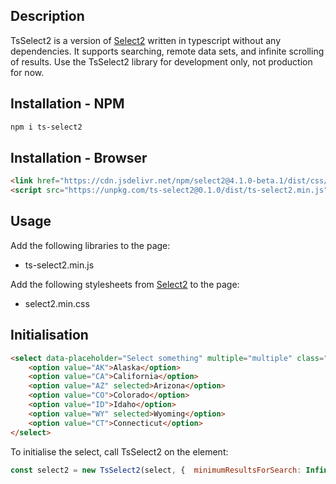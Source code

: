 ## Description
TsSelect2 is a version of <a href="https://github.com/select2/select2" target="_blank">Select2</a> written in typescript without any dependencies. It supports searching, remote data sets, and infinite scrolling of results.
Use the TsSelect2 library for development only, not production for now.

## Installation - NPM

```sh
npm i ts-select2
```

## Installation - Browser


```html
<link href="https://cdn.jsdelivr.net/npm/select2@4.1.0-beta.1/dist/css/select2.min.css" rel="stylesheet" />
<script src="https://unpkg.com/ts-select2@0.1.0/dist/ts-select2.min.js"></script>
```

## Usage

Add the following libraries to the page:
* ts-select2.min.js

Add the following stylesheets from <a href="https://github.com/select2/select2" target="_blank">Select2</a> to the page:
* select2.min.css

## Initialisation

```html
<select data-placeholder="Select something" multiple="multiple" class="form-control select-access-multiple-enable">
    <option value="AK">Alaska</option>
    <option value="CA">California</option>
    <option value="AZ" selected>Arizona</option>
    <option value="CO">Colorado</option>
    <option value="ID">Idaho</option>
    <option value="WY" selected>Wyoming</option>
    <option value="CT">Connecticut</option>
</select>
```

To initialise the select, call TsSelect2 on the element:
```javascript
const select2 = new TsSelect2(select, {  minimumResultsForSearch: Infinity,  width: `250px` });
```
